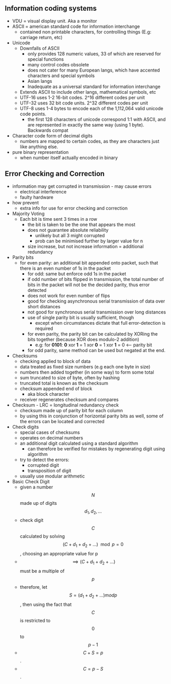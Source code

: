 ## Information coding systems

- VDU = visual display unit. Aka a monitor
- ASCII = american standard code for information interchange
  - contained non printable characters, for controlling things (E.g: carriage return, etc)
- Unicode
  - Downfalls of ASCII
    - only provides 128 numeric values, 33 of which are reserved for special functions
    - many control codes obsolete
    - does not cater for many European langs, which have accented characters and special symbols
    - Asian langs
    - Inadequate as a universal standard for information interchange
  - Extends ASCII to include other langs, mathematical symbols, etc
  - UTF-16 uses 1-2 16-bit codes. 2^16 different codes per unit
  - UTF-32 uses 32 bit code units. 2^32 different codes per unit
  - UTF-8 uses 1-4 bytes to encode each of the 1,112,064 valid unicode code points.
    - the first 128 characters of unicode correspond 1:1 with ASCII, and are represented in exactly the same way (using 1 byte). Backwards compat
- Character code form of decimal digits
  - numbers are mapped to certain codes, as they are characters just like anything else.
- pure binary representation
  - when number itself actually encoded in binary

## Error Checking and Correction

- information may get corrupted in transmission - may cause errors
  - electrical interference
  - faulty hardware
- how prevent
  - extra info for use for error checking and correction
- Majority Voting
   - Each bit is time sent 3 times in a row
     - the bit is taken to be the one that appears the most
     - does not guarantee absolute reliability	
       - unlikely but all 3 might corrupted
       - prob can be minimised further by larger value for n
     - size increase, but not increase information = additional redundancy
- Parity bits
   - for even parity: an additional bit appended onto packet, such that there is an even number of 1s in the packet
     - for odd: same but enforce odd 1s in the packet
     - if odd number of bits flipped in transmission, the total number of bits in the packet will not be the decided parity, thus error detected
     - does not work for even number of flips
     - good for checking asynchronous serial transmission of data over short distances
     - not good for synchronous serial transmission over long distances
     - use of single parity bit is usually sufficient, though
       - except when circumstances dictate that full error-detection is required
     - for even parity, the parity bit can be calculated by XORing the bits together (because XOR does modulo-2 addition)
       - e.g: for **0101**: **0** xor **1** = 1 xor **0** = 1 xor **1** = 0 <-- parity bit
     - for odd parity, same method can be used but negated at the end.
- Checksums
   - checking applied to block of data
   - data treated as fixed size numbers (e.g each one byte in size)
   - numbers then added together (in some way) to form some total
   - sum truncated to size of byte, often by hashing
   - truncated total is known as the checksum
   - checksum appended end of block
     - aka block character
   - receiver regenerates checksum and compares
- Checksum - LRC = longitudinal redundancy check
  - checksum  made up of parity bit for each column
  - by using this in conjunction of horizontal parity bits as well, some of the errors can be located and corrected
- Check digits
  - special cases of checksums 
  - operates on decimal numbers
  - an additional digit calculated using a standard algorithm
    - can therefore be verified for mistakes by regenerating digit using algorithm
  - try to detect the errors:
    - corrupted digit
    - transposition of digit
  - usually use modular arithmetic
- Basic Check Digit
  - given a number $$N$$ made up of digits $$d_1, d_2, ...$$
  - check digit $$C$$ calculated by solving $$(C+d_1+d_2+...)\mod p=0$$, choosing an appropriate value for p
  - $$\implies (C+d_1+d_2+...)$$ must be a multiple of $$p$$
  - therefore, let $$S=(d_1+d_2+...) mod p$$, then using the fact that $$C$$ is restricted to $$0$$ to $$p-1$$
  - $$C+S=p$$.
  - $$C=p-S$$.